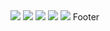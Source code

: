 
<html lang="en" dir="ltr">
  <head>
    <meta charset="UTF-8">
    <meta name="viewport" content="width=device-width, initial-scale=1.0">
    <title> Website Layout | CodingLab</title>
    <link rel="stylesheet" href="https://kalaivanin.s3.jp-tok.cloud-object-storage.appdomain.cloud/style%20(1).css">
</head>
<body>
  <img src="https://kalaivanin.s3.jp-tok.cloud-object-storage.appdomain.cloud/image%201.png"/>
<img src="https://kalaivanin.s3.jp-tok.cloud-object-storage.appdomain.cloud/image%202.jpg"/>
<img src="https://kalaivanin.s3.jp-tok.cloud-object-storage.appdomain.cloud/image%203.jpg"/>
<img src="https://kalaivanin.s3.jp-tok.cloud-object-storage.appdomain.cloud/image%204.png"/>
<img src="https://kalaivanin.s3.jp-tok.cloud-object-storage.appdomain.cloud/image%205.jpg"/>  
</body>
</html>
Footer
